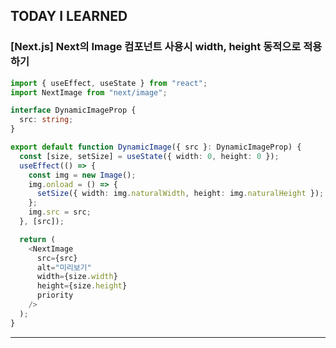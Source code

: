 ## TODAY I LEARNED

### [Next.js] Next의 Image 컴포넌트 사용시 width, height 동적으로 적용하기

```typescript
import { useEffect, useState } from "react";
import NextImage from "next/image";

interface DynamicImageProp {
  src: string;
}

export default function DynamicImage({ src }: DynamicImageProp) {
  const [size, setSize] = useState({ width: 0, height: 0 });
  useEffect(() => {
    const img = new Image();
    img.onload = () => {
      setSize({ width: img.naturalWidth, height: img.naturalHeight });
    };
    img.src = src;
  }, [src]);

  return (
    <NextImage
      src={src}
      alt="미리보기"
      width={size.width}
      height={size.height}
      priority
    />
  );
}
```

---

